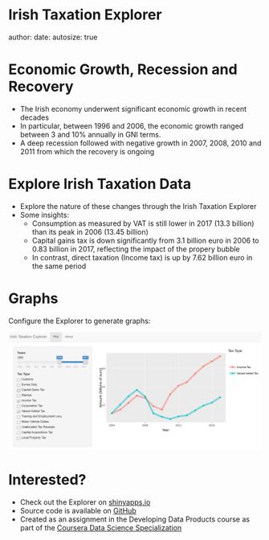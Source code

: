 Irish Taxation Explorer
========================================================
author: 
date: 
autosize: true

Economic Growth, Recession and Recovery
========================================================

- The Irish economy underwent significant economic growth in recent decades
- In particular, between 1996 and 2006, the economic growth ranged between 3 and 10% annually in GNI terms.
- A deep recession followed with negative growth in 2007, 2008, 2010 and 2011 from which the recovery is ongoing

Explore Irish Taxation Data
========================================================



- Explore the nature of these changes through the Irish Taxation Explorer
- Some insights: 
  - Consumption as measured by VAT is still lower in 2017 (13.3 billion) than its peak in 2006 (13.45 billion) 
  - Capital gains tax is down significantly from 3.1 billion euro in 2006 to 0.83 billion in 2017, reflecting the impact of the propery bubble
  - In contrast, direct taxation (Income tax) is up by 7.62 billion euro in the same period

Graphs
========================================================

Configure the Explorer to generate graphs:

![Explorer screenshot](capture.png)

Interested?
========================================================

- Check out the Explorer on [shinyapps.io](https://mickburke.shinyapps.io/IrishTaxationExplorer/)
- Source code is available on [GitHub](https://github.com/mickburke/DevelopingDataProducts/IrishTaxationExplorer)
- Created as an assignment in the Developing Data Products course as part of the [Coursera Data Science Specialization](https://www.coursera.org/specializations/jhu-data-science)
